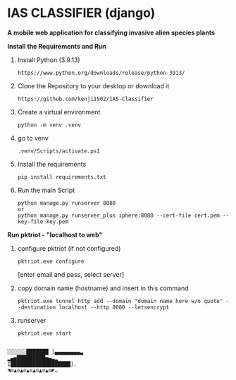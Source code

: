 # IAS CLASSIFIER (django)

**A mobile web application for classifying invasive alien species plants**

**Install the Requirements and Run**

1. Install Python (3.9.13)

   ```
   https://www.python.org/downloads/release/python-3913/
   ```
2. Clone the Repository to your desktop or download it

   ```
   https://github.com/kenji1902/IAS-Classifier
   ```
3. Create a virtual environment

   ```
   python -m venv .venv
   ```
4. go to venv

   ```
   .venv/Scripts/activate.ps1
   ```
5. Install the requirements

   ```
   pip install requirements.txt 
   ```
6. Run the main Script

   ```
   python manage.py runserver 8080
   or
   python manage.py runserver_plus iphere:8080 --cert-file cert.pem --key-file key.pem
   ```

**Run pktriot - "localhost to web"**

1. configure pktriot (if not configured)

   ```
   pktriot.exe configure
   ```

   [enter email and pass, select server]
2. copy domain name (hostname) and insert in this command

   ```
   pktriot.exe tunnel http add --domain "domain name here w/o quote" --destination localhost --http 8080 --letsencrypt
   ```
3. runserver

   ```
   pktriot.exe start
   ```

```

░░░░░░███████ ]▄▄▄▄▄▄▄▄▃
▂▄▅█████████▅▄▃▂
I███████████████████].
◥⊙▲⊙▲⊙▲⊙▲⊙▲⊙▲⊙◤…
```
